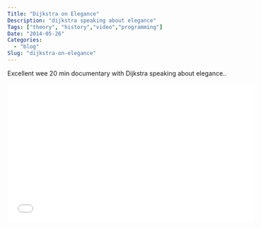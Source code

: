 ```yaml
---
Title: "Dijkstra on Elegance"
Description: "dijkstra speaking about elegance"
Tags: ["theory", "history","video","programming"]
Date: "2014-05-26"
Categories:
  - "blog"
Slug: "dijkstra-on-elegance"
---
```


Excellent wee 20 min documentary with Dijkstra speaking about elegance..

<div class="video-container">
<iframe width="560" height="315" src="//www.youtube.com/embed/RCCigccBzIU" frameborder="0" allowfullscreen></iframe>
</div>
